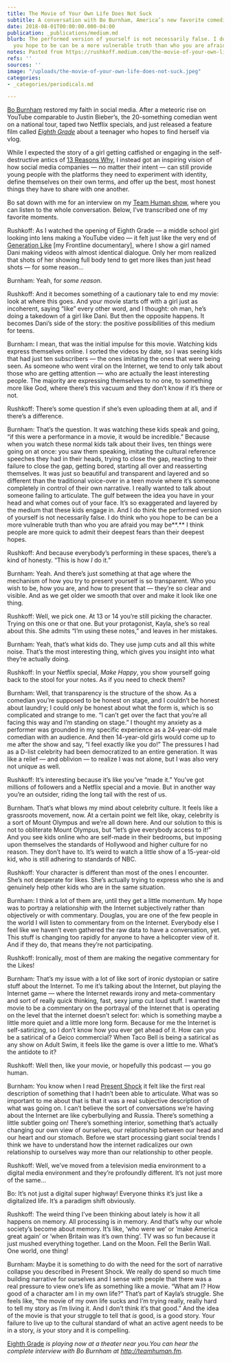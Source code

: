 ```yaml
---
title: The Movie of Your Own Life Does Not Suck
subtitle: A conversation with Bo Burnham, America’s new favorite comedian
date: 2018-08-01T00:00:00.000-04:00
publication: _publications/medium.md
blurb: The performed version of yourself is not necessarily false. I do think who
  you hope to be can be a more vulnerable truth than who you are afraid you may be.
notes: Pasted from https://rushkoff.medium.com/the-movie-of-your-own-life-does-not-suck-a-conversation-with-bo-burnham-96983736f566
refs: ''
sources: ''
image: "/uploads/the-movie-of-your-own-life-does-not-suck.jpeg"
categories:
- _categories/periodicals.md

---
```

[Bo Burnham](http://boburnham.com/) restored my faith in social media. After a meteoric rise on YouTube comparable to Justin Bieber’s, the 20-something comedian went on a national tour, taped two Netflix specials, and just released a feature film called [_Eighth Grade_](http://eighthgrade.movie/) about a teenager who hopes to find herself via vlog.

While I expected the story of a girl getting catfished or engaging in the self-destructive antics of [13 Reasons Why](https://en.wikipedia.org/wiki/13_Reasons_Why), I instead got an inspiring vision of how social media companies — no matter their intent — can still provide young people with the platforms they need to experiment with identity, define themselves on their own terms, and offer up the best, most honest things they have to share with one another.

Bo sat down with me for an interview on my [Team Human show](http://teamhuman.fm/), where you can listen to the whole conversation. Below, I’ve transcribed one of my favorite moments.

Rushkoff: As I watched the opening of Eighth Grade — a middle school girl looking into lens making a YouTube video — it felt just like the very end of [Generation Like](https://www.pbs.org/wgbh/frontline/film/generation-like/) \[my Frontline documentary\], where I show a girl named Dani making videos with almost identical dialogue. Only her mom realized that shots of her showing full body tend to get more likes than just head shots — for some reason…

Burnham: Yeah, for _some reason_.

Rushkoff: And it becomes something of a cautionary tale to end my movie: look at where this goes. And your movie starts off with a girl just as incoherent, saying “like” every other word, and I thought: oh man, he’s doing a takedown of a girl like Dani. But then the opposite happens. It becomes Dani’s side of the story: the positive possibilities of this medium for teens.

Burnham: I mean, that was the initial impulse for this movie. Watching kids express themselves online. I sorted the videos by date, so I was seeing kids that had just ten subscribers — the ones imitating the ones that were being seen. As someone who went viral on the Internet, we tend to only talk about those who are getting attention — who are actually the least interesting people. The majority are expressing themselves to no one, to something more like God, where there’s this vacuum and they don’t know if it’s there or not.

Rushkoff: There’s some question if she’s even uploading them at all, and if there’s a difference.

Burnham: That’s the question. It was watching these kids speak and going, “if this were a performance in a movie, it would be incredible.” Because when you watch these normal kids talk about their lives, ten things were going on at once: you saw them speaking, imitating the cultural reference speeches they had in their heads, trying to close the gap, reacting to their failure to close the gap, getting bored, starting all over and reasserting themselves. It was just so beautiful and transparent and layered and so different than the traditional voice-over in a teen movie where it’s someone completely in control of their own narrative. I really wanted to talk about someone failing to articulate. The gulf between the idea you have in your head and what comes out of your face. It’s so exaggerated and layered by the medium that these kids engage in. And I do think the performed version of yourself is not necessarily false. I do think who you hope to be can be a more vulnerable truth than who you are afraid you may be**.** I think people are more quick to admit their deepest fears than their deepest hopes.

Rushkoff: And because everybody’s performing in these spaces, there’s a kind of honesty. “This is how _I_ do it.”

Burnham: Yeah. And there’s just something at that age where the mechanism of how you try to present yourself is so transparent. Who you wish to be, how you are, and how to present that — they’re so clear and visible. And as we get older we smooth that over and make it look like one thing.

Rushkoff: Well, we pick one. At 13 or 14 you’re still picking the character. Trying on this one or that one. But your protagonist, Kayla, she’s so real about this. She admits “I’m using these notes,” and leaves in her mistakes.

Burnham: Yeah, that’s what kids do. They use jump cuts and all this white noise. That’s the most interesting thing, which gives you insight into what they’re actually doing.

Rushkoff: In your Netflix special, _Make Happy_, you show yourself going back to the stool for your notes. As if you need to check them?

Burnham: Well, that transparency is the structure of the show. As a comedian you’re supposed to be honest on stage, and I couldn’t be honest about laundry; I could only be honest about what the form is, which is so complicated and strange to me. “I can’t get over the fact that you’re all facing this way and I’m standing on stage.” I thought my anxiety as a performer was grounded in my specific experience as a 24-year-old male comedian with an audience. And then 14-year-old girls would come up to me after the show and say, “I feel exactly like you do!” The pressures I had as a D-list celebrity had been democratized to an entire generation. It was like a relief — and oblivion — to realize I was not alone, but I was also very not unique as well.

Rushkoff: It’s interesting because it’s like you’ve “made it.” You’ve got millions of followers and a Netflix special and a movie. But in another way you’re an outsider, riding the long tail with the rest of us.

Burnham. That’s what blows my mind about celebrity culture. It feels like a grassroots movement, now. At a certain point we felt like, okay, celebrity is a sort of Mount Olympus and we’re all down here. And our solution to this is not to obliterate Mount Olympus, but “let’s give everybody access to it!” And you see kids online who are self-made in their bedrooms, but imposing upon themselves the standards of Hollywood and higher culture for no reason. They don’t have to. It’s weird to watch a little show of a 15-year-old kid, who is still adhering to standards of NBC.

Rushkoff: Your character is different than most of the ones I encounter. She’s not desperate for likes. She’s actually trying to express who she is and genuinely help other kids who are in the same situation.

Burnham: I think a lot of them are, until they get a little momentum. My hope was to portray a relationship with the Internet subjectively rather than objectively or with commentary. Douglas, you are one of the few people in the world I will listen to commentary from on the Internet. Everybody else I feel like we haven’t even gathered the raw data to have a conversation, yet. This stuff is changing too rapidly for anyone to have a helicopter view of it. And if they do, that means they’re not participating.

Rushkoff: Ironically, most of them are making the negative commentary for the Likes!

Burnham: That’s my issue with a lot of like sort of ironic dystopian or satire stuff about the Internet. To me it’s talking about the Internet, but playing the Internet game — where the Internet rewards irony and meta-commentary and sort of really quick thinking, fast, sexy jump cut loud stuff. I wanted the movie to be a commentary on the portrayal of the Internet that is operating on the level that the internet doesn’t select for: which is something maybe a little more quiet and a little more long form. Because for me the Internet is self-satirizing, so I don’t know how you ever get ahead of it. How can you be a satirical of a Geico commercial? When Taco Bell is being a satirical as any show on Adult Swim, it feels like the game is over a little to me. What’s the antidote to it?

Rushkoff: Well then, like your movie, or hopefully this podcast — you go human.

Burnham: You know when I read [Present Shock](http://www.rushkoff.com/books/present-shock/) it felt like the first real description of something that I hadn’t been able to articulate. What was so important to me about that is that it was a real subjective description of what was going on. I can’t believe the sort of conversations we’re having about the Internet are like cyberbullying and Russia. There’s something a little subtler going on! There’s something interior, something that’s actually changing our own view of ourselves, our relationship between our head and our heart and our stomach. Before we start processing giant social trends I think we have to understand how the internet radicalizes our own relationship to ourselves way more than our relationship to other people.

Rushkoff: Well, we’ve moved from a television media environment to a digital media environment and they’re profoundly different. It’s not just more of the same…

Bo: It’s not just a digital super highway! Everyone thinks it’s just like a digitalized life. It’s a paradigm shift obviously.

Rushkoff: The weird thing I’ve been thinking about lately is how it all happens on memory. All processing is in memory. And that’s why our whole society’s become about memory. It’s like, ‘who were we’ or ‘make America great again’ or ‘when Britain was it’s own thing’. TV was so fun because it just mushed everything together. Land on the Moon. Fell the Berlin Wall. One world, one thing!

Burnham: Maybe it is something to do with the need for the sort of narrative collapse you described in Present Shock. We really do spend so much time building narrative for ourselves and I sense with people that there was a real pressure to view one’s life as something like a movie. “What am I? How good of a character am I in my own life?” That’s part of Kayla’s struggle. She feels like, “the movie of my own life sucks and I’m trying really, really hard to tell my story as I’m living it. And I don’t think it’s that good.” And the idea of the movie is that your struggle to tell that _is_ good, is a good story. Your failure to live up to the cultural standard of what an active agent needs to be in a story, _is_ your story and it is compelling.

[Eighth Grade](http://eighthgrade.movie/) _is playing now at a theater near you.You can hear the complete interview with Bo Burnham at_ [_http://teamhuman.fm_](http://teamhuman.fm "http://teamhuman.fm")_._